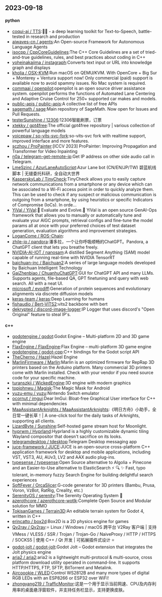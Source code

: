 ## 2023-09-18

#### python
* [coqui-ai / TTS](https://github.com/coqui-ai/TTS):🐸💬 - a deep learning toolkit for Text-to-Speech, battle-tested in research and production
* [aiwaves-cn / agents](https://github.com/aiwaves-cn/agents):An Open-source Framework for Autonomous Language Agents
* [isocpp / CppCoreGuidelines](https://github.com/isocpp/CppCoreGuidelines):The C++ Core Guidelines are a set of tried-and-true guidelines, rules, and best practices about coding in C++
* [yoheinakajima / instagraph](https://github.com/yoheinakajima/instagraph):Converts text input or URL into knowledge graph and displays
* [kholia / OSX-KVM](https://github.com/kholia/OSX-KVM):Run macOS on QEMU/KVM. With OpenCore + Big Sur + Monterey + Ventura support now! Only commercial (paid) support is available now to avoid spammy issues. No Mac system is required.
* [commaai / openpilot](https://github.com/commaai/openpilot):openpilot is an open source driver assistance system. openpilot performs the functions of Automated Lane Centering and Adaptive Cruise Control for 250+ supported car makes and models.
* [public-apis / public-apis](https://github.com/public-apis/public-apis):A collective list of free APIs
* [sagemath / sage](https://github.com/sagemath/sage):Main repository of SageMath. Now open for Issues and Pull Requests.
* [testerSunshine / 12306](https://github.com/testerSunshine/12306):12306智能刷票，订票
* [xtekky / gpt4free](https://github.com/xtekky/gpt4free):The official gpt4free repository | various collection of powerful language models
* [voicepaw / so-vits-svc-fork](https://github.com/voicepaw/so-vits-svc-fork):so-vits-svc fork with realtime support, improved interface and more features.
* [sczhou / ProPainter](https://github.com/sczhou/ProPainter):[ICCV 2023] ProPainter: Improving Propagation and Transformer for Video Inpainting
* [n0a / telegram-get-remote-ip](https://github.com/n0a/telegram-get-remote-ip):Get IP address on other side audio call in Telegram.
* [LmeSzinc / AzurLaneAutoScript](https://github.com/LmeSzinc/AzurLaneAutoScript):Azur Lane bot (CN/EN/JP/TW) 碧蓝航线脚本 | 无缝委托科研，全自动大世界
* [KasperskyLab / TinyCheck](https://github.com/KasperskyLab/TinyCheck):TinyCheck allows you to easily capture network communications from a smartphone or any device which can be associated to a Wi-Fi access point in order to quickly analyze them. This can be used to check if any suspect or malicious communication is outgoing from a smartphone, by using heuristics or specific Indicators of Compromise (IoCs). In orde…
* [YiVal / YiVal](https://github.com/YiVal/YiVal):🚀 Evaluate and Evolve.🚀 YiVal is an open source GenAI-Ops framework that allows you to manually or automatically tune and evaluate your AIGC prompts, retrieval configs and fine-tune the model params all at once with your preferred choices of test dataset generation, evaluation algorithms and improvement strategies.
* [LoganCome / ROS-Chain](https://github.com/LoganCome/ROS-Chain):
* [zhile-io / pandora](https://github.com/zhile-io/pandora):潘多拉，一个让你呼吸顺畅的ChatGPT。Pandora, a ChatGPT client that lets you breathe freely.
* [NVIDIA-AI-IOT / nanosam](https://github.com/NVIDIA-AI-IOT/nanosam):A distilled Segment Anything (SAM) model capable of running real-time with NVIDIA TensorRT
* [baichuan-inc / Baichuan2](https://github.com/baichuan-inc/Baichuan2):A series of large language models developed by Baichuan Intelligent Technology
* [GaiZhenbiao / ChuanhuChatGPT](https://github.com/GaiZhenbiao/ChuanhuChatGPT):GUI for ChatGPT API and many LLMs. Supports agents, file-based QA, GPT finetuning and query with web search. All with a neat UI.
* [microsoft / evodiff](https://github.com/microsoft/evodiff):Generation of protein sequences and evolutionary alignments via discrete diffusion models
* [keras-team / keras](https://github.com/keras-team/keras):Deep Learning for humans
* [fishaudio / Bert-VITS2](https://github.com/fishaudio/Bert-VITS2):vits2 backbone with bert
* [dekrypted / discord-image-logger](https://github.com/dekrypted/discord-image-logger):IP Logger that uses discord's "Open Original" feature to steal IP's.

#### c++
* [godotengine / godot](https://github.com/godotengine/godot):Godot Engine – Multi-platform 2D and 3D game engine
* [FlaxEngine / FlaxEngine](https://github.com/FlaxEngine/FlaxEngine):Flax Engine – multi-platform 3D game engine
* [godotengine / godot-cpp](https://github.com/godotengine/godot-cpp):C++ bindings for the Godot script API
* [TheCherno / Hazel](https://github.com/TheCherno/Hazel):Hazel Engine
* [MarlinFirmware / Marlin](https://github.com/MarlinFirmware/Marlin):Marlin is an optimized firmware for RepRap 3D printers based on the Arduino platform. Many commercial 3D printers come with Marlin installed. Check with your vendor if you need source code for your specific machine.
* [turanszkij / WickedEngine](https://github.com/turanszkij/WickedEngine):3D engine with modern graphics
* [topjohnwu / Magisk](https://github.com/topjohnwu/Magisk):The Magic Mask for Android
* [yuzu-emu / yuzu](https://github.com/yuzu-emu/yuzu):Nintendo Switch emulator
* [ocornut / imgui](https://github.com/ocornut/imgui):Dear ImGui: Bloat-free Graphical User interface for C++ with minimal dependencies
* [MaaAssistantArknights / MaaAssistantArknights](https://github.com/MaaAssistantArknights/MaaAssistantArknights):《明日方舟》小助手，全日常一键长草！| A one-click tool for the daily tasks of Arknights, supporting all clients.
* [LizardByte / Sunshine](https://github.com/LizardByte/Sunshine):Self-hosted game stream host for Moonlight.
* [hyprwm / Hyprland](https://github.com/hyprwm/Hyprland):Hyprland is a highly customizable dynamic tiling Wayland compositor that doesn't sacrifice on its looks.
* [telegramdesktop / tdesktop](https://github.com/telegramdesktop/tdesktop):Telegram Desktop messaging app
* [juce-framework / JUCE](https://github.com/juce-framework/JUCE):JUCE is an open-source cross-platform C++ application framework for desktop and mobile applications, including VST, VST3, AU, AUv3, LV2 and AAX audio plug-ins.
* [typesense / typesense](https://github.com/typesense/typesense):Open Source alternative to Algolia + Pinecone and an Easier-to-Use alternative to ElasticSearch ⚡ 🔍 ✨ Fast, typo tolerant, in-memory fuzzy Search Engine for building delightful search experiences
* [SoftFever / OrcaSlicer](https://github.com/SoftFever/OrcaSlicer):G-code generator for 3D printers (Bambu, Prusa, Voron, VzBot, RatRig, Creality, etc.)
* [SerenityOS / serenity](https://github.com/SerenityOS/serenity):The Serenity Operating System 🐞
* [azerothcore / azerothcore-wotlk](https://github.com/azerothcore/azerothcore-wotlk):Complete Open Source and Modular solution for MMO
* [TokisanGames / Terrain3D](https://github.com/TokisanGames/Terrain3D):An editable terrain system for Godot 4, written in C++
* [erincatto / box2d](https://github.com/erincatto/box2d):Box2D is a 2D physics engine for games
* [Qv2ray / Qv2ray](https://github.com/Qv2ray/Qv2ray):⭐ Linux / Windows / macOS 跨平台 V2Ray 客户端 | 支持 VMess / VLESS / SSR / Trojan / Trojan-Go / NaiveProxy / HTTP / HTTPS / SOCKS5 | 使用 C++ / Qt 开发 | 可拓展插件式设计 ⭐
* [godot-jolt / godot-jolt](https://github.com/godot-jolt/godot-jolt):Godot Jolt – Godot extension that integrates the Jolt physics engine
* [aria2 / aria2](https://github.com/aria2/aria2):aria2 is a lightweight multi-protocol & multi-source, cross platform download utility operated in command-line. It supports HTTP/HTTPS, FTP, SFTP, BitTorrent and Metalink.
* [Aircoookie / WLED](https://github.com/Aircoookie/WLED):Control WS2812B and many more types of digital RGB LEDs with an ESP8266 or ESP32 over WiFi!
* [zhongyang219 / TrafficMonitor](https://github.com/zhongyang219/TrafficMonitor):这是一个用于显示当前网速、CPU及内存利用率的桌面悬浮窗软件，并支持任务栏显示，支持更换皮肤。
